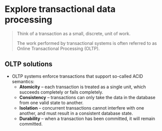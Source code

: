 # Explore transactional data processing

> Think of a transaction as a small, discrete, unit of work.
> 
> The work performed by transactional systems is often referred to as Online Transactional Processing (OLTP).

## OLTP solutions
- OLTP systems enforce transactions that support so-called ACID semantics:
  - **Atomicity** – each transaction is treated as a single unit, which succeeds completely or fails completely. 
  - **Consistency** – transactions can only take the data in the database from one valid state to another. 
  - **Isolation** – concurrent transactions cannot interfere with one another, and must result in a consistent database state. 
  - **Durability** – when a transaction has been committed, it will remain committed.
